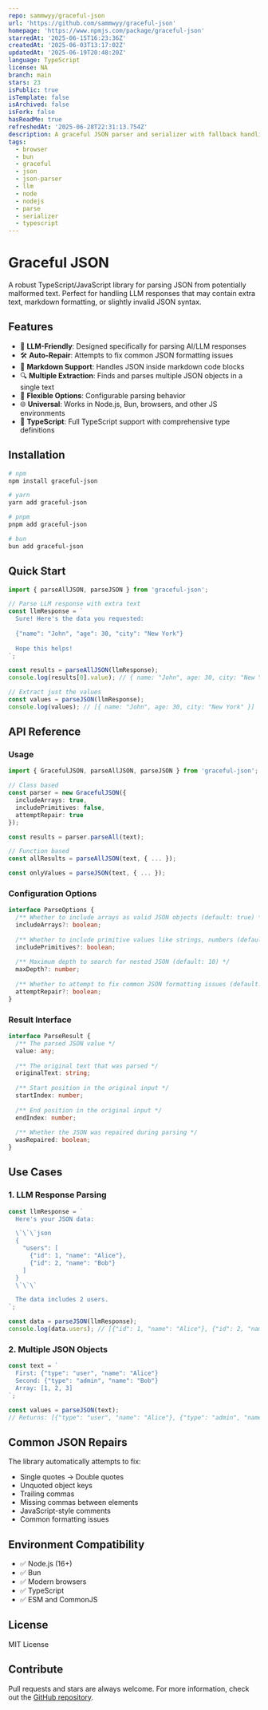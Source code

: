```yaml
---
repo: sammwyy/graceful-json
url: 'https://github.com/sammwyy/graceful-json'
homepage: 'https://www.npmjs.com/package/graceful-json'
starredAt: '2025-06-15T16:23:36Z'
createdAt: '2025-06-03T13:17:02Z'
updatedAt: '2025-06-19T20:48:20Z'
language: TypeScript
license: NA
branch: main
stars: 23
isPublic: true
isTemplate: false
isArchived: false
isFork: false
hasReadMe: true
refreshedAt: '2025-06-28T22:31:13.754Z'
description: A graceful JSON parser and serializer with fallback handling.
tags:
  - browser
  - bun
  - graceful
  - json
  - json-parser
  - llm
  - node
  - nodejs
  - parse
  - serializer
  - typescript
---
```


# Graceful JSON

A robust TypeScript/JavaScript library for parsing JSON from potentially malformed text. Perfect for handling LLM responses that may contain extra text, markdown formatting, or slightly invalid JSON syntax.

## Features

- 🤖 **LLM-Friendly**: Designed specifically for parsing AI/LLM responses
- 🛠️ **Auto-Repair**: Attempts to fix common JSON formatting issues
- 📝 **Markdown Support**: Handles JSON inside markdown code blocks
- 🔍 **Multiple Extraction**: Finds and parses multiple JSON objects in a single text
- 🎯 **Flexible Options**: Configurable parsing behavior
- 🌐 **Universal**: Works in Node.js, Bun, browsers, and other JS environments
- 💪 **TypeScript**: Full TypeScript support with comprehensive type definitions

## Installation

```bash
# npm
npm install graceful-json

# yarn
yarn add graceful-json

# pnpm
pnpm add graceful-json

# bun
bun add graceful-json
```

## Quick Start

```typescript
import { parseAllJSON, parseJSON } from 'graceful-json';

// Parse LLM response with extra text
const llmResponse = `
  Sure! Here's the data you requested:
  
  {"name": "John", "age": 30, "city": "New York"}
  
  Hope this helps!
`;

const results = parseAllJSON(llmResponse);
console.log(results[0].value); // { name: "John", age: 30, city: "New York" }

// Extract just the values
const values = parseJSON(llmResponse);
console.log(values); // [{ name: "John", age: 30, city: "New York" }]
```

## API Reference

### Usage

```typescript
import { GracefulJSON, parseAllJSON, parseJSON } from 'graceful-json';

// Class based
const parser = new GracefulJSON({
  includeArrays: true,
  includePrimitives: false,
  attemptRepair: true
});

const results = parser.parseAll(text);

// Function based
const allResults = parseAllJSON(text, { ... });

const onlyValues = parseJSON(text, { ... });
```

### Configuration Options

```typescript
interface ParseOptions {
  /** Whether to include arrays as valid JSON objects (default: true) */
  includeArrays?: boolean;
  
  /** Whether to include primitive values like strings, numbers (default: false) */
  includePrimitives?: boolean;
  
  /** Maximum depth to search for nested JSON (default: 10) */
  maxDepth?: number;
  
  /** Whether to attempt to fix common JSON formatting issues (default: true) */
  attemptRepair?: boolean;
}
```

### Result Interface

```typescript
interface ParseResult {
  /** The parsed JSON value */
  value: any;
  
  /** The original text that was parsed */
  originalText: string;
  
  /** Start position in the original input */
  startIndex: number;
  
  /** End position in the original input */
  endIndex: number;
  
  /** Whether the JSON was repaired during parsing */
  wasRepaired: boolean;
}
```

## Use Cases

### 1. LLM Response Parsing

```typescript
const llmResponse = `
  Here's your JSON data:

  \`\`\`json
  {
    "users": [
      {"id": 1, "name": "Alice"},
      {"id": 2, "name": "Bob"}
    ]
  }
  \`\`\`

  The data includes 2 users.
`;

const data = parseJSON(llmResponse);
console.log(data.users); // [{"id": 1, "name": "Alice"}, {"id": 2, "name": "Bob"}]
```

### 2. Multiple JSON Objects

```typescript
const text = `
  First: {"type": "user", "name": "Alice"}
  Second: {"type": "admin", "name": "Bob"}
  Array: [1, 2, 3]
`;

const values = parseJSON(text);
// Returns: [{"type": "user", "name": "Alice"}, {"type": "admin", "name": "Bob"}, [1, 2, 3]]
```

## Common JSON Repairs

The library automatically attempts to fix:

- Single quotes → Double quotes
- Unquoted object keys
- Trailing commas
- Missing commas between elements
- JavaScript-style comments
- Common formatting issues

## Environment Compatibility

- ✅ Node.js (16+)
- ✅ Bun
- ✅ Modern browsers
- ✅ TypeScript
- ✅ ESM and CommonJS

## License

MIT License

## Contribute

Pull requests and stars are always welcome. For more information, check out the [GitHub repository](https://github.com/sammwyy/graceful-json).
